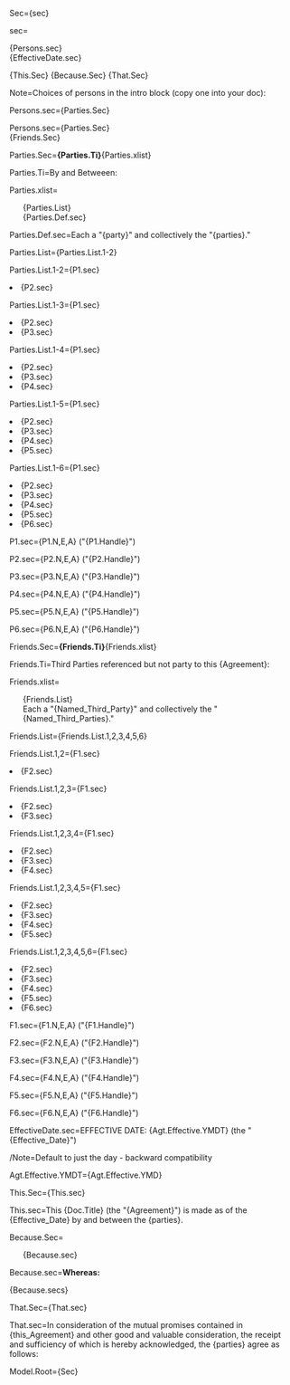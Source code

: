 Sec={sec}

sec=<ul type="none" style="padding-left: 0"><li>{Persons.sec}<li>{EffectiveDate.sec}</ul>{This.Sec} {Because.Sec} {That.Sec}

Note=Choices of persons in the intro block (copy one into your doc):

Persons.sec={Parties.Sec}

Persons.sec={Parties.Sec}<br>{Friends.Sec}

Parties.Sec=<b>{Parties.Ti}</b>{Parties.xlist}

Parties.Ti=By and Betweeen:

Parties.xlist=<ul type="none"><li>{Parties.List}<li>{Parties.Def.sec}</ul>

Parties.Def.sec=Each a "{party}" and collectively the "{parties}."

Parties.List={Parties.List.1-2}

Parties.List.1-2={P1.sec}<li>{P2.sec}

Parties.List.1-3={P1.sec}<li>{P2.sec}<li>{P3.sec}

Parties.List.1-4={P1.sec}<li>{P2.sec}<li>{P3.sec}<li>{P4.sec}

Parties.List.1-5={P1.sec}<li>{P2.sec}<li>{P3.sec}<li>{P4.sec}<li>{P5.sec}

Parties.List.1-6={P1.sec}<li>{P2.sec}<li>{P3.sec}<li>{P4.sec}<li>{P5.sec}<li>{P6.sec}

P1.sec={P1.N,E,A} ("{P1.Handle}") 

P2.sec={P2.N,E,A} ("{P2.Handle}") 

P3.sec={P3.N,E,A} ("{P3.Handle}") 

P4.sec={P4.N,E,A} ("{P4.Handle}") 

P5.sec={P5.N,E,A} ("{P5.Handle}") 

P6.sec={P6.N,E,A} ("{P6.Handle}") 
 
Friends.Sec=<b>{Friends.Ti}</b>{Friends.xlist}

Friends.Ti=Third Parties referenced but not party to this {Agreement}:

Friends.xlist=<ul type="none"><li>{Friends.List}<li>Each a "{Named_Third_Party}" and collectively the "{Named_Third_Parties}."</ul>

Friends.List={Friends.List.1,2,3,4,5,6}

Friends.List.1,2={F1.sec}<li>{F2.sec}

Friends.List.1,2,3={F1.sec}<li>{F2.sec}<li>{F3.sec}

Friends.List.1,2,3,4={F1.sec}<li>{F2.sec}<li>{F3.sec}<li>{F4.sec}

Friends.List.1,2,3,4,5={F1.sec}<li>{F2.sec}<li>{F3.sec}<li>{F4.sec}<li>{F5.sec}

Friends.List.1,2,3,4,5,6={F1.sec}<li>{F2.sec}<li>{F3.sec}<li>{F4.sec}<li>{F5.sec}<li>{F6.sec}

F1.sec={F1.N,E,A} ("{F1.Handle}")

F2.sec={F2.N,E,A} ("{F2.Handle}")

F3.sec={F3.N,E,A} ("{F3.Handle}")

F4.sec={F4.N,E,A} ("{F4.Handle}")

F5.sec={F5.N,E,A} ("{F5.Handle}")

F6.sec={F6.N,E,A} ("{F6.Handle}") 
 
EffectiveDate.sec=EFFECTIVE DATE: {Agt.Effective.YMDT} (the "{Effective_Date}")

/Note=Default to just the day - backward compatibility

Agt.Effective.YMDT={Agt.Effective.YMD}

This.Sec={This.sec}

This.sec=This {Doc.Title} (the "{Agreement}") is made as of the {Effective_Date} by and between the {parties}.

Because.Sec=<ul type="none"> <li>{Because.sec}</ul>

Because.sec=<b>Whereas:</b><ul type="none" style="padding-left: 0">{Because.secs}</ul>

That.Sec={That.sec}

That.sec=In consideration of the mutual promises contained in {this_Agreement} and other good and valuable consideration, the receipt and sufficiency of which is hereby acknowledged, the {parties} agree as follows:

Model.Root={Sec}